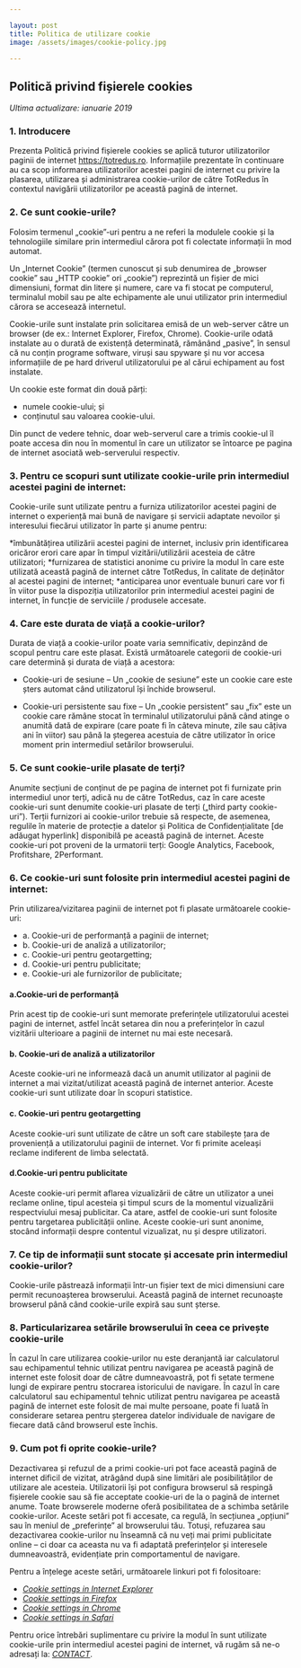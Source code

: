 ```yaml
---

layout: post
title: Politica de utilizare cookie
image: /assets/images/cookie-policy.jpg

---
```


## Politică privind fișierele cookies

*Ultima actualizare: ianuarie 2019*

### **1. Introducere**

Prezenta Politică privind fișierele cookies se aplică tuturor utilizatorilor paginii de internet https://totredus.ro. Informațiile prezentate în continuare au ca scop informarea utilizatorilor acestei pagini de internet cu privire la plasarea, utilizarea și administrarea cookie-urilor de către TotRedus în contextul navigării utilizatorilor pe această pagină de internet.

### **2. Ce sunt cookie-urile?**

Folosim termenul „cookie”-uri pentru a ne referi la modulele cookie și la tehnologiile similare prin intermediul cărora pot fi colectate informații în mod automat.

Un „Internet Cookie” (termen cunoscut și sub denumirea de „browser cookie” sau „HTTP cookie” ori „cookie”) reprezintă un fișier de mici dimensiuni, format din litere și numere, care va fi stocat pe computerul, terminalul mobil sau pe alte echipamente ale unui utilizator prin intermediul cărora se accesează internetul.

Cookie-urile sunt instalate prin solicitarea emisă de un web-server către un browser (de ex.: Internet Explorer, Firefox, Chrome). Cookie-urile odată instalate au o durată de existență determinată, rămânând „pasive”, în sensul că nu conțin programe software, viruși sau spyware și nu vor accesa informațiile de pe hard driverul utilizatorului pe al cărui echipament au fost instalate.

Un cookie este format din două părți:
* numele cookie-ului; și
* conținutul sau valoarea cookie-ului.
	 
Din punct de vedere tehnic, doar web-serverul care a trimis cookie-ul îl poate accesa din nou în momentul în care un utilizator se întoarce pe pagina de internet asociată web-serverului respectiv.

### **3. Pentru ce scopuri sunt utilizate cookie-urile prin intermediul acestei pagini de internet:**

Cookie-urile sunt utilizate pentru a furniza utilizatorilor acestei pagini de internet o experiență mai bună de navigare și servicii adaptate nevoilor și interesului fiecărui utilizator în parte și anume pentru:

*îmbunătățirea utilizării acestei pagini de internet, inclusiv prin identificarea oricăror erori care apar în timpul vizitării/utilizării acesteia de către utilizatori;
*furnizarea de statistici anonime cu privire la modul în care este utilizată această pagină de internet către TotRedus, în calitate de deținător al acestei pagini de internet;
*anticiparea unor eventuale bunuri care vor fi în viitor puse la dispoziția utilizatorilor prin intermediul acestei pagini de internet, în funcție de serviciile / produsele accesate.

### **4. Care este durata de viață a cookie-urilor?**
Durata de viață a cookie-urilor poate varia semnificativ, depinzând de scopul pentru care este plasat. Există următoarele categorii de cookie-uri care determină și durata de viață a acestora:

* Cookie-uri de sesiune – Un „cookie de sesiune” este un cookie care este șters automat când utilizatorul își închide browserul.

* Cookie-uri persistente sau fixe – Un „cookie persistent” sau „fix” este un cookie care rămâne stocat în terminalul utilizatorului până când atinge o anumită dată de expirare (care poate fi în câteva minute, zile sau câțiva ani în viitor) sau până la ștegerea acestuia de către utilizator în orice moment prin intermediul setărilor browserului.

### **5. Ce sunt cookie-urile plasate de terți?** 

Anumite secțiuni de conținut de pe pagina de internet pot fi furnizate prin intermediul unor terți, adică nu de către TotRedus, caz în care aceste cookie-uri sunt denumite cookie-uri plasate de terți („third party cookie-uri”).
Terții furnizori ai cookie-urilor trebuie să respecte, de asemenea, regulile în materie de protecție a datelor și Politica de Confidențialitate [de adăugat hyperlink] disponibilă pe această pagină de internet.
Aceste cookie-uri pot proveni de la urmatorii terți: Google Analytics, Facebook, Profitshare, 2Performant.

### **6. Ce cookie-uri sunt folosite prin intermediul acestei pagini de internet:**
Prin utilizarea/vizitarea paginii de internet pot fi plasate următoarele cookie-uri:

* a. Cookie-uri de performanță a paginii de internet;
* b. Cookie-uri de analiză a utilizatorilor;
* c. Cookie-uri pentru geotargetting;
* d. Cookie-uri pentru publicitate;
* e. Cookie-uri ale furnizorilor de publicitate;

#### a.Cookie-uri de performanță

Prin acest tip de cookie-uri sunt memorate preferințele utilizatorului acestei pagini de internet, astfel încât setarea din nou a preferințelor în cazul vizitării ulterioare a paginii de internet nu mai este necesară.

#### b. Cookie-uri de analiză a utilizatorilor

Aceste cookie-uri ne informează dacă un anumit utilizator al paginii de internet a mai vizitat/utilizat această pagină de internet anterior. Aceste cookie-uri sunt utilizate doar în scopuri statistice.

#### c. Cookie-uri pentru geotargetting

Aceste cookie-uri sunt utilizate de către un soft care stabilește țara de proveniență a utilizatorului paginii de internet. Vor fi primite aceleași reclame indiferent de limba selectată.

#### d.Cookie-uri pentru publicitate

Aceste cookie-uri permit aflarea vizualizării de către un utilizator a unei reclame online, tipul acesteia și timpul scurs de la momentul vizualizării respectviului mesaj publicitar. Ca atare, astfel de cookie-uri sunt folosite pentru targetarea publicității online. Aceste cookie-uri sunt anonime, stocând informații despre contentul vizualizat, nu și despre utilizatori.

### **7. Ce tip de informații sunt stocate și accesate prin intermediul cookie-urilor?**

Cookie-urile păstrează informații într-un fișier text de mici dimensiuni care permit recunoașterea browserului. Această pagină de internet recunoaște browserul până când cookie-urile expiră sau sunt șterse.

### **8. Particularizarea setările browserului în ceea ce privește cookie-urile**

În cazul în care utilizarea cookie-urilor nu este deranjantă iar calculatorul sau echipamentul tehnic utilizat pentru navigarea pe această pagină de internet este folosit doar de către dumneavoastră, pot fi setate termene lungi de expirare pentru stocrarea istoricului de navigare.
În cazul în care calculatorul sau echipamentul tehnic utilizat pentru navigarea pe această pagină de internet este folosit de mai multe persoane, poate fi luată în considerare setarea pentru ștergerea datelor individuale de navigare de fiecare dată când browserul este închis.

### **9. Cum pot fi oprite cookie-urile?**

Dezactivarea și refuzul de a primi cookie-uri pot face această pagină de internet dificil de vizitat, atrăgând după sine limitări ale posibilităților de utilizare ale acesteia.
Utilizatorii își pot configura browserul să respingă fișierele cookie sau să fie acceptate cookie-uri de la o pagină de internet anume.
Toate browserele moderne oferă posibilitatea de a schimba setările cookie-urilor. Aceste setări pot fi accesate, ca regulă, în secțiunea „opțiuni” sau în meniul de „preferințe” al browserului tău.
Totuși, refuzarea sau dezactivarea cookie-urilor nu înseamnă că nu veți mai primi publicitate online – ci doar ca aceasta nu va fi adaptată preferințelor și interesele dumneavoastră, evidențiate prin comportamentul de navigare.

Pentru a înțelege aceste setări, următoarele linkuri pot fi folositoare:

* *[Cookie settings in Internet Explorer](https://support.microsoft.com/en-us/help/17442/windows-internet-explorer-delete-manage-cookies)*
* *[Cookie settings in Firefox](https://support.mozilla.org/en-US/kb/enable-and-disable-cookies-website-preferences)*
* *[Cookie settings in Chrome](https://support.google.com/chrome/answer/95647)*
* *[Cookie settings in Safari](https://support.apple.com/en-gb/guide/safari/manage-cookies-and-website-data-sfri11471/mac)*

Pentru orice întrebări suplimentare cu privire la modul în sunt utilizate cookie-urile prin intermediul acestei pagini de internet, vă rugăm să ne-o adresați la: *[CONTACT](https://contact.html)*.